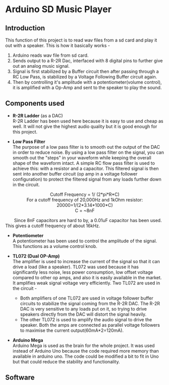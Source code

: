 # Arduino SD Music Player

## Introduction
This function of this project is to read wav files from a sd card and play it out with a speaker. This is how it basically works - </br>
1. Arduino reads wav file from sd card.
2. Sends output to a R-2R Dac, interfaced with 8 digital pins to further give out an analog music signal.
3. Signal is first stabilized by a Buffer circuit then after passing through a RC Low Pass, is stabilized by a Voltage Following Buffer circuit again. 
4. Then by controlling it's amplitude with a potentiometer(volume control), it is amplified with a Op-Amp and sent to the speaker to play the sound.

## Components used
* **R-2R Ladder** (as a DAC) </br>
R-2R Ladder has been used here because it is easy to use and cheap as well. It will not give the highest audio quality but it is good enough for this project.

* **Low Pass Filter** </br>
The purpose of a low pass filter is to smooth out the output of the DAC in order to reduce noise.  By using a low pass filter on the signal, you can smooth out the "steps" in your waveform while keeping the overall shape of the waveform intact. A simple RC flow pass filter is used to achieve this: with a resistor and a capacitor. This filtered signal is then sent into another buffer circuit (op amp in a voltage follower configuration) to protect the filtered signal from any loads further down in the circuit. 
<p align="center">
Cutoff Frequency = 1/ (2*pi*R*C) </br>
For a cutoff frequency of 20,000Hz and 1kOhm resistor: 20000=1/(2*3.14*1000*C) </br>
C = ~8nF  </br>
</p> 
&emsp;&emsp;Since 8nF capacitors are hard to by, a 0.01uF capacitor has been used. This gives a cutoff frequency of about 16kHz.

* **Potentiometer** </br>
A potentiometer has been used to control the amplitude of the signal. This functions as a volume control knob.

* **TL072 (Dual OP-Amp)** </br>
The amplifier is used to increase the current of the signal so that it can drive a load (like a speaker). TL072 was used because it has significantly less noise, less power consumption, low offset voltage compared to other op amps,  and also it is easily available in the market. It amplifies weak signal voltage very efficiently. Two TL072 are used in the circuit - 
  * Both amplifiers of one TL072 are used in voltage follower buffer circuits to stabilize the signal coming from the R-2R DAC. The R-2R DAC is very sensitive to any loads put on it, so trying to drive speakers directly from the DAC will distort the signal heavily.
  * The other TL072 is used to amplify the audio signal to drive the speaker. Both the amps are connected as parallel voltage followers to maximise the current output(60mA*2=120mA). 

* **Arduino Mega**  </br>
Arduino Mega is used as the brain for the whole project. It was used instead of Arduino Uno because the code required more memory than available in arduino uno. The code could be modified a bit to fit in Uno but that could reduce the stability and functionality.

## Software 

